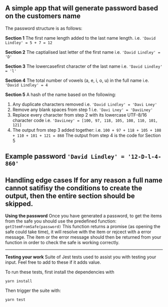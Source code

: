 A simple app that will generate password based on the customers name
----
The password structure is as follows:

__Section 1__
The first name length added to the last name length.
  i.e. `'David Lindley' = 5 + 7 = 12`
  
__Section 2__
  The captialised last letter of the first name
  i.e. `'David Lindley' = 'D'`
  
__Section 3__
  The lowercasefirst character of the last name
  i.e. `'David Lindley' = 'l'`
  
__Section 4__
  The total number of vowels (a, e, i, o, u) in the full name
  i.e. `'David Lindley' = 4`
  
__Section 5__
  A hash of the name based on the following:
  1. Any duplicate characters removed
  i.e. `'David Lindley' = 'Davi Lney'`
  2. Remove any blank spaces from step 1
  i.e. `'Davi Lney' = 'DaviLney'`
  3. Replace every character from step 2 with its lowercase UTF-8/16 character code
  i.e. `'DaviLney' = [100, 97, 118, 105, 108, 110, 101, 121]`
  4. The output from step 3 added together:
  i.e. `100 + 97 + 118 + 105 + 108 + 110 + 101 + 121 = 860`
  The output from step 4 is the code for Section 5
  
__Example password__
  `'David Lindley' = '12-D-l-4-860'`
  ------
  
__Handling edge cases__
  If for any reason a full name cannot satifisy the conditions to create the output, then the entire section should be skipped. 
  -----
__Using the password__
  Once you have generated a password, to get the items from the safe you should use the predefined function:
  `getItemFromSafe(password)` 
 This function returns a promise (as opening the safe could take time), it will resolve with the item or rejcect with a error message. 
  The item or the error message should then be returned from your function in order to check the safe is working correctly.

  -----
__Testing your work__
Suite of Jest tests used to assist you with testing your input. Feel free to add to these if it adds value.

To run these tests, first install the dependencies with 

`yarn install`

Then trigger the suite with:

`yarn test`
  
